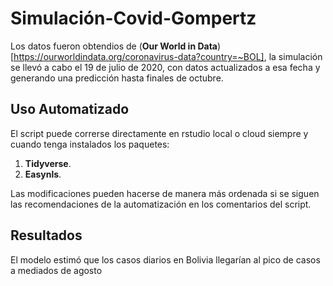 # Simulación-Covid-Gompertz
Los datos fueron obtendios de (**Our World in Data**)[https://ourworldindata.org/coronavirus-data?country=~BOL], la simulación se llevó a cabo el 19 de julio de 2020, con datos actualizados a esa fecha y generando una predicción hasta finales de octubre.

## Uso Automatizado
El script puede correrse directamente en rstudio local o cloud siempre y cuando tenga instalados los paquetes:
1. **Tidyverse**.  
2. **Easynls**.  

Las modificaciones pueden hacerse de manera más ordenada si se siguen las recomendaciones de la automatización en los comentarios del script.

## Resultados
El modelo estimó que los casos diarios en Bolivia llegarían al pico de casos a mediados de agosto
